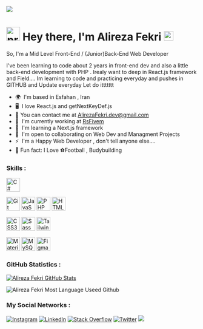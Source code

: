 


[![](https://visitcount.itsvg.in/api?id=AlirezaFekri&label=Profile%20Views&color=0&icon=2&pretty=true)](https://visitcount.itsvg.in)


<img src="https://www.svgrepo.com/show/453059/nerd.svg" width="36" height="36" alt="programmer" /> Hey there, I'm  Alireza Fekri <img src="https://media.giphy.com/media/hvRJCLFzcasrR4ia7z/giphy.gif" width="25px">
====================================================================================================================================

So, I'm a Mid Level Front-End / (Junior)Back-End Web Developer  <br>

I've been learning to code about 2 years in front-end dev and also a little back-end development with PHP . Irealy want to deep in React.js framework and Field.... Im learning to code and practicing everyday and pushes in GITHUB and Update everyday Let do ittttttt

* 🌍  I'm based in Esfahan , Iran
* 🖥️  I love React.js and getNextKeyDef.js 
* 💬 You can contact me at [AlirezaFekri.dev@gmail.com](mailto:AlirezaFekri.dev@gmail.com)
* 🚀  I'm currently working at [RsFivem](http://Rsfivem.ir)
* 🧠  I'm learning a Next.js framework
* 🤝  I'm open to collaborating on Web Dev and Managment Projects
* ⚡  I'm a Happy Web Developer , don't tell anyone else....
* 🌱 Fun fact: I Love ⚽Football , Budybuilding

### Skills : 



<p align="left">
<a href="https://docs.microsoft.com/en-us/dotnet/csharp/" target="_blank" rel="noreferrer"><img src="https://raw.githubusercontent.com/danielcranney/readme-generator/main/public/icons/skills/csharp-colored.svg" width="36" height="36" alt="C#" /></a>

<a href="https://git-scm.com/" target="_blank" rel="noreferrer"><img src="https://raw.githubusercontent.com/danielcranney/readme-generator/main/public/icons/skills/git-colored.svg" width="36" height="36" alt="Git" /></a>
<a href="https://developer.mozilla.org/en-US/docs/Web/JavaScript" target="_blank" rel="noreferrer"><img src="https://raw.githubusercontent.com/danielcranney/readme-generator/main/public/icons/skills/javascript-colored.svg" width="36" height="36" alt="JavaScript" /></a>
<a href="https://www.php.net/" target="_blank" rel="noreferrer"><img src="https://raw.githubusercontent.com/danielcranney/readme-generator/main/public/icons/skills/php-colored.svg" width="36" height="36" alt="PHP" /></a>
<a href="https://developer.mozilla.org/en-US/docs/Glossary/HTML5" target="_blank" rel="noreferrer"><img src="https://raw.githubusercontent.com/danielcranney/readme-generator/main/public/icons/skills/html5-colored.svg" width="36" height="36" alt="HTML5" /></a>

<a href="https://www.w3.org/TR/CSS/#css" target="_blank" rel="noreferrer"><img src="https://raw.githubusercontent.com/danielcranney/readme-generator/main/public/icons/skills/css3-colored.svg" width="36" height="36" alt="CSS3" /></a>
<a href="https://sass-lang.com/" target="_blank" rel="noreferrer"><img src="https://raw.githubusercontent.com/danielcranney/readme-generator/main/public/icons/skills/sass-colored.svg" width="36" height="36" alt="Sass" /></a>
<a href="https://tailwindcss.com/" target="_blank" rel="noreferrer"><img src="https://raw.githubusercontent.com/danielcranney/readme-generator/main/public/icons/skills/tailwindcss-colored.svg" width="36" height="36" alt="TailwindCSS" /></a>

<a href="https://mui.com/" target="_blank" rel="noreferrer"><img src="https://raw.githubusercontent.com/danielcranney/readme-generator/main/public/icons/skills/materialui-colored.svg" width="36" height="36" alt="Material UI" /></a>
<a href="https://www.mysql.com/" target="_blank" rel="noreferrer"><img src="https://raw.githubusercontent.com/danielcranney/readme-generator/main/public/icons/skills/mysql-colored.svg" width="36" height="36" alt="MySQL" /></a>
<a href="https://www.figma.com/" target="_blank" rel="noreferrer"><img src="https://raw.githubusercontent.com/danielcranney/readme-generator/main/public/icons/skills/figma-colored.svg" width="36" height="36" alt="Figma" /></a>


### GitHub Statistics :
[![Alireza Fekri GitHub Stats](https://github-readme-stats.vercel.app/api?username=AlirezaFekri&show_icons=true&theme=white)](https://github.com/anuraghazra/github-readme-stats)
<br />
<!--![Alireza Fekri Streak stats](https://github-readme-streak-stats.herokuapp.com/?user=AlirezaFekri&theme=nord&hide_border=false)-->

![Alireza Fekri Most Language Useed Github](https://github-readme-stats.vercel.app/api/top-langs/?username=AlirezaFekri&theme=white&hide_border=false&include_all_commits=false&count_private=true&layout=compact)


### My Social Networks :
<div align="left">

  
[![Instagram](https://img.shields.io/badge/Instagram-%23E4405F.svg?logo=Instagram&logoColor=white)](https://instagram.com/AlirezaFekri.dev) [![LinkedIn](https://img.shields.io/badge/LinkedIn-%230077B5.svg?logo=linkedin&logoColor=white)](https://www.linkedin.com/in/alireza-fekri-8081402a6/) [![Stack Overflow](https://img.shields.io/badge/-Stackoverflow-FE7A16?logo=stack-overflow&logoColor=white)]([https://stackoverflow.com/users/14395340/alireza-fekri](https://stackoverflow.com/users/14395340/alireza-fekri)) [![Twitter](https://img.shields.io/badge/Twitter-%231DA1F2.svg?logo=Twitter&logoColor=white)](https://x.com/Alireza16113) 
<a href="https://discordapp.com/users/772535255784882207">
<img src="https://img.shields.io/badge/Discord-7289DA?style=flat&logo=discord&logoColor=white" />


</div>
